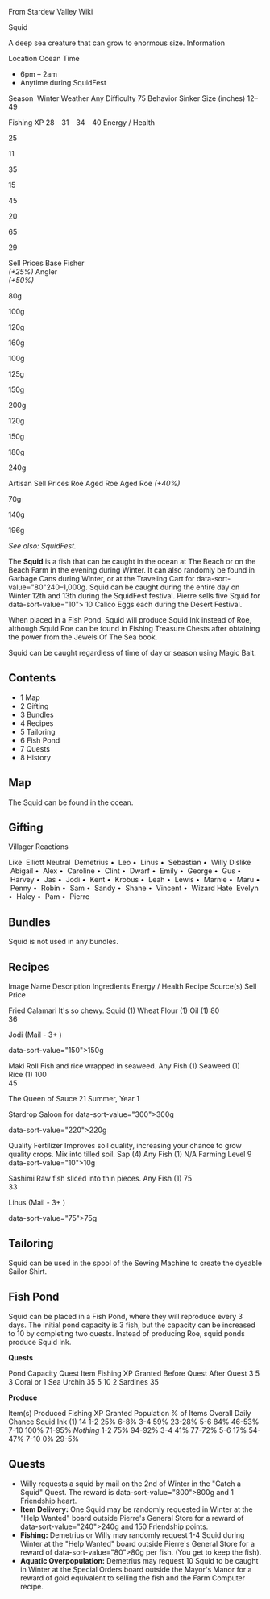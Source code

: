 From Stardew Valley Wiki

Squid

A deep sea creature that can grow to enormous size. Information

Location Ocean Time

- 6pm – 2am
- Anytime during SquidFest

Season  Winter Weather Any Difficulty 75 Behavior Sinker Size (inches) 12–49

Fishing XP 28    31    34    40 Energy / Health

25

11

35

15

45

20

65

29

Sell Prices Base Fisher  
*(+25%)* Angler  
*(+50%)*

80g

100g

120g

160g

100g

125g

150g

200g

120g

150g

180g

240g

Artisan Sell Prices Roe Aged Roe Aged Roe *(+40%)*

70g

140g

196g

*See also: SquidFest.*

The **Squid** is a fish that can be caught in the ocean at The Beach or on the Beach Farm in the evening during Winter. It can also randomly be found in Garbage Cans during Winter, or at the Traveling Cart for data-sort-value="80"240–1,000g. Squid can be caught during the entire day on Winter 12th and 13th during the SquidFest festival. Pierre sells five Squid for data-sort-value="10"&gt; 10 Calico Eggs each during the Desert Festival.

When placed in a Fish Pond, Squid will produce Squid Ink instead of Roe, although Squid Roe can be found in Fishing Treasure Chests after obtaining the power from the Jewels Of The Sea book.

Squid can be caught regardless of time of day or season using Magic Bait.

## Contents

- 1 Map
- 2 Gifting
- 3 Bundles
- 4 Recipes
- 5 Tailoring
- 6 Fish Pond
- 7 Quests
- 8 History

## Map

The Squid can be found in the ocean.

## Gifting

Villager Reactions

Like  Elliott Neutral  Demetrius •  Leo •  Linus •  Sebastian •  Willy Dislike  Abigail •  Alex •  Caroline •  Clint •  Dwarf •  Emily •  George •  Gus •  Harvey •  Jas •  Jodi •  Kent •  Krobus •  Leah •  Lewis •  Marnie •  Maru •  Penny •  Robin •  Sam •  Sandy •  Shane •  Vincent •  Wizard Hate  Evelyn •  Haley •  Pam •  Pierre

## Bundles

Squid is not used in any bundles.

## Recipes

Image Name Description Ingredients Energy / Health Recipe Source(s) Sell Price

Fried Calamari It's so chewy. Squid (1) Wheat Flour (1) Oil (1) 80  
36

Jodi (Mail - 3+ )

data-sort-value="150"&gt;150g

Maki Roll Fish and rice wrapped in seaweed. Any Fish (1) Seaweed (1) Rice (1) 100  
45

The Queen of Sauce 21 Summer, Year 1

Stardrop Saloon for data-sort-value="300"&gt;300g

data-sort-value="220"&gt;220g

Quality Fertilizer Improves soil quality, increasing your chance to grow quality crops. Mix into tilled soil. Sap (4) Any Fish (1) N/A Farming Level 9 data-sort-value="10"&gt;10g

Sashimi Raw fish sliced into thin pieces. Any Fish (1) 75  
33

Linus (Mail - 3+ )

data-sort-value="75"&gt;75g

## Tailoring

Squid can be used in the spool of the Sewing Machine to create the dyeable Sailor Shirt.

## Fish Pond

Squid can be placed in a Fish Pond, where they will reproduce every 3 days. The initial pond capacity is 3 fish, but the capacity can be increased to 10 by completing two quests. Instead of producing Roe, squid ponds produce Squid Ink.

**Quests**

Pond Capacity Quest Item Fishing XP Granted Before Quest After Quest 3 5 3 Coral or 1 Sea Urchin 35 5 10 2 Sardines 35

**Produce**

Item(s) Produced Fishing XP Granted Population % of Items Overall Daily Chance Squid Ink (1) 14 1-2 25% 6-8% 3-4 59% 23-28% 5-6 84% 46-53% 7-10 100% 71-95% *Nothing* 1-2 75% 94-92% 3-4 41% 77-72% 5-6 17% 54-47% 7-10 0% 29-5%

## Quests

- Willy requests a squid by mail on the 2nd of Winter in the "Catch a Squid" Quest. The reward is data-sort-value="800"&gt;800g and 1 Friendship heart.
- **Item Delivery:** One Squid may be randomly requested in Winter at the "Help Wanted" board outside Pierre's General Store for a reward of data-sort-value="240"&gt;240g and 150 Friendship points.
- **Fishing:** Demetrius or Willy may randomly request 1-4 Squid during Winter at the "Help Wanted" board outside Pierre's General Store for a reward of data-sort-value="80"&gt;80g per fish. (You get to keep the fish).
- **Aquatic Overpopulation:** Demetrius may request 10 Squid to be caught in Winter at the Special Orders board outside the Mayor's Manor for a reward of gold equivalent to selling the fish and the Farm Computer recipe.